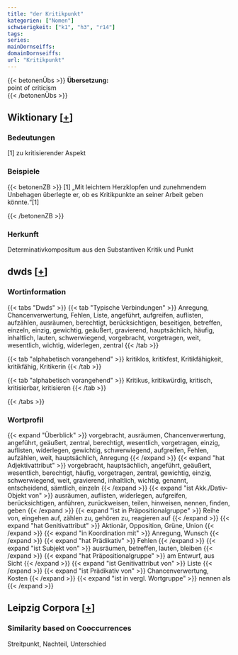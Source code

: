```yaml
---
title: "der Kritikpunkt"
kategorien: ["Nomen"]
schwierigkeit: ["k1", "h3", "r14"]
tags:
series:
mainDornseiffs:
domainDornseiffs:
url: "Kritikpunkt"
---
```


{{< betonenÜbs >}}
**Übersetzung:**  
point of criticism  
{{< /betonenÜbs >}}

## Wiktionary [[+](https://de.wiktionary.org/wiki/Kritikpunkt)]

### Bedeutungen
[1] zu kritisierender Aspekt  

### Beispiele
{{< betonenZB >}}
[1] „Mit leichtem Herzklopfen und zunehmendem Unbehagen überlegte er, ob es Kritikpunkte an seiner Arbeit geben könnte.“[1]  

{{< /betonenZB >}}
### Herkunft
Determinativkompositum aus den Substantiven Kritik und Punkt  



## dwds [[+](https://www.dwds.de/wb/Kritikpunkt)]

### Wortinformation
{{< tabs "Dwds" >}}
{{< tab "Typische Verbindungen" >}}
Anregung, Chancenverwertung, Fehlen, Liste, angeführt, aufgreifen, auflisten, aufzählen, ausräumen, berechtigt, berücksichtigen, beseitigen, betreffen, einzeln, einzig, gewichtig, geäußert, gravierend, hauptsächlich, häufig, inhaltlich, lauten, schwerwiegend, vorgebracht, vorgetragen, weit, wesentlich, wichtig, widerlegen, zentral
{{< /tab >}}

{{< tab "alphabetisch vorangehend" >}}
kritiklos, kritikfest, Kritikfähigkeit, kritikfähig, Kritikerin
{{< /tab >}}

{{< tab "alphabetisch vorangehend" >}}
Kritikus, kritikwürdig, kritisch, kritisierbar, kritisieren
{{< /tab >}}

{{< /tabs >}}

### Wortprofil
{{< expand "Überblick" >}} vorgebracht, ausräumen, Chancenverwertung, angeführt, geäußert, zentral, berechtigt, wesentlich, vorgetragen, einzig, auflisten, widerlegen, gewichtig, schwerwiegend, aufgreifen, Fehlen, aufzählen, weit, hauptsächlich, Anregung {{< /expand >}}
{{< expand "hat Adjektivattribut" >}} vorgebracht, hauptsächlich, angeführt, geäußert, wesentlich, berechtigt, häufig, vorgetragen, zentral, gewichtig, einzig, schwerwiegend, weit, gravierend, inhaltlich, wichtig, genannt, entscheidend, sämtlich, einzeln {{< /expand >}}
{{< expand "ist Akk./Dativ-Objekt von" >}} ausräumen, auflisten, widerlegen, aufgreifen, berücksichtigen, anführen, zurückweisen, teilen, hinweisen, nennen, finden, geben {{< /expand >}}
{{< expand "ist in Präpositionalgruppe" >}} Reihe von, eingehen auf, zählen zu, gehören zu, reagieren auf {{< /expand >}}
{{< expand "hat Genitivattribut" >}} Aktionär, Opposition, Grüne, Union {{< /expand >}}
{{< expand "in Koordination mit" >}} Anregung, Wunsch {{< /expand >}}
{{< expand "hat Prädikativ" >}} Fehlen {{< /expand >}}
{{< expand "ist Subjekt von" >}} ausräumen, betreffen, lauten, bleiben {{< /expand >}}
{{< expand "hat Präpositionalgruppe" >}} am Entwurf, aus Sicht {{< /expand >}}
{{< expand "ist Genitivattribut von" >}} Liste {{< /expand >}}
{{< expand "ist Prädikativ von" >}} Chancenverwertung, Kosten {{< /expand >}}
{{< expand "ist in vergl. Wortgruppe" >}} nennen als {{< /expand >}}

## Leipzig Corpora [[+](https://corpora.uni-leipzig.de/en/res?word=Kritikpunkt&corpusId=deu_newscrawl-public_2018)]


### Similarity based on Cooccurrences
Streitpunkt, Nachteil, Unterschied

